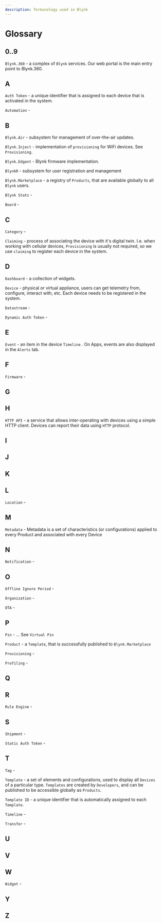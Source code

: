 ```yaml
---
description: Terminology used in Blynk
---
```


# Glossary

## 0..9

`Blynk.360` - a complex of `Blynk` services. Our web portal is the main entry point to Blynk.360.

## A

`Auth Token` - a unique identifier that is assigned to each device that is activated in the system.

`Automation` -

## B

`Blynk.Air` - subsystem for management of over-the-air updates.

`Blynk.Inject` - implementation of `provisioning` for WiFi devices. See `Provisioning`.

`Blynk.Edgent` - Blynk firmware implementation.

`BlynkR` - subsystem for user registration and management

`Blynk.Marketplace` - a registry of `Products`, that are available globally to all `Blynk` users.

`Blynk Stats` -

`Board` -

## C

`Category` -

`Claiming` - process of associating the device with it's digital twin. I.e. when working with cellular devices, `Provisioning` is usually not required, so we use `claiming` to register each device in the system.

## D

`Dashboard` - a collection of widgets.

`Device` - physical or virtual appliance, users can get telemetry from, configure, interact with, etc. Each device needs to be registered in the system.

`Datastream` -

`Dynamic Auth Token` -

## E

`Event` - an item in the device `Timeline` . On Apps, events are also displayed in the `Alerts` tab.

## F

`Firmware` -

## G

## H

`HTTP API` - a service that allows inter-operating with devices using a simple HTTP client. Devices can report their data using `HTTP` protocol.

## I

## J

## K

## L

`Location` -

## M

`Metadata` - Metadata is a set of characteristics \(or configurations\) applied to every Product and associated with every Device

## N

`Notification` -

## O

`Offline Ignore Period` -

`Organization` -

`OTA` -

## P

`Pin` - ... See `Virtual Pin`

`Product` - a `Template`, that is successfully published to `Blynk.Marketplace`

`Provisioning` -

`Profiling` -

## Q

## R

`Rule Engine` -

## S

`Shipment` -

`Static Auth Token` -

## T

`Tag` -

`Template` - a set of elements and configurations, used to display all `Devices` of a particular type. `Templates` are created by `Developers`, and can be published to be accessible globally as `Products`.

`Template ID` - a unique identifier that is automatically assigned to each `Template`.

`Timeline` -

`Transfer` -

## U

## V

## W

`Widget` -

## Y

## Z

